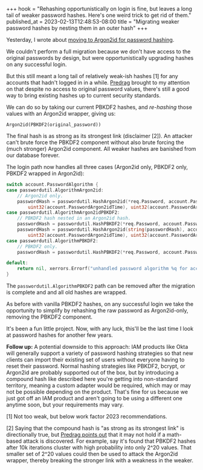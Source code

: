 +++
hook = "Rehashing opportunistically on login is fine, but leaves a long tail of weaker password hashes. Here's one weird trick to get rid of them."
published_at = 2023-02-13T12:48:53-08:00
title = "Migrating weaker password hashes by nesting them in an outer hash"
+++

Yesterday, I wrote about [moving to Argon2id for password hashing](/fragments/password-hashing).

We couldn't perform a full migration because we don't have access to the original passwords by design, but were opportunistically upgrading hashes on any successful login.

But this still meant a long tail of relatively weak-ish hashes [1] for any accounts that hadn't logged in in a while. [Predrag](https://twitter.com/PredragGruevski) brought to my attention on that despite no access to original password values, there's still a good way to bring existing hashes up to current security standards.

We can do so by taking our current PBKDF2 hashes, and _re-hashing_ those values with an Argon2id wrapper, giving us:

    Argon2id(PBKDF2(original_password))
		
The final hash is as strong as its strongest link (disclaimer [2]). An attacker can't brute force the PBKDF2 component without also brute forcing the (much stronger) Argon2id component. All weaker hashes are banished from our database forever.

The login path now handles all three cases (Argon2id only, PBKDF2 only, PBKDF2 wrapped in Argon2id):

``` go
switch account.PasswordAlgorithm {
case passwordutil.AlgorithmArgon2id:
    // Argon2id only.
    passwordHash = passwordutil.HashArgon2id(*req.Password, account.PasswordSalt,
        uint32(account.PasswordArgon2idTime), uint32(account.PasswordArgon2idMemory), uint8(account.PasswordArgon2idParallelism))
case passwordutil.AlgorithmArgon2idPBKDF2:
    // PBKDF2 hash nested in an Argon2id hash.
    passwordHash = passwordutil.HashPBKDF2(*req.Password, account.PasswordSalt, int(account.PasswordPBKDF2HashIterations))
    passwordHash = passwordutil.HashArgon2id(string(passwordHash), account.PasswordSalt,
        uint32(account.PasswordArgon2idTime), uint32(account.PasswordArgon2idMemory), uint8(account.PasswordArgon2idParallelism))
case passwordutil.AlgorithmPBKDF2:
    // PBKDF2 only.
    passwordHash = passwordutil.HashPBKDF2(*req.Password, account.PasswordSalt, int(account.PasswordPBKDF2HashIterations))

default:
    return nil, xerrors.Errorf("unhandled password algorithm %q for account %q", account.PasswordAlgorithm, account.ID)
}
```

The `passwordutil.AlgorithmPBKDF2` path can be removed after the migration is complete and and all old hashes are wrapped.

As before with vanilla PBKDF2 hashes, on any successful login we take the opportunity to simplify by rehashing the raw password as Argon2id-only, removing the PBKDF2 component.

It's been a fun little project. Now, with any luck, this'll be the last time I look at password hashes for another few years.

**Follow up:** A potential downside to this approach: IAM products like Okta will generally support a variety of password hashing strategies so that new clients can import their existing set of users without everyone having to reset their password. Normal hashing strategies like PBKDF2, bcrypt, or Argon2id are probably supported out of the box, but by introducing a compound hash like described here you're getting into non-standard territory, meaning a custom adapter would be required, which may or may not be possible depending on the product. That's fine for us because we just got off an IAM product and aren't going to be using a different one anytime soon, but your requirements may vary.

[1] Not too weak, but below work factor 2023 recommendations.

[2] Saying that the compound hash is "as strong as its strongest link" is directionally true, but [Predrag points out](https://twitter.com/PredragGruevski/status/1625247494274797569) that it may not hold if a math-based attack is discovered. For example, say it's found that PBKDF2 hashes after 10k iterations cluster with high probability into only 2^20 values. That smaller set of 2^20 values could then be used to attack the Argon2id wrapper, thereby breaking the stronger link with a weakness in the weaker.